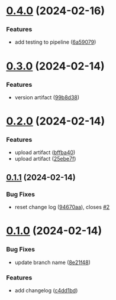 # [0.4.0](https://github.com/rettpeel/greetings-ci/compare/v0.3.0...v0.4.0) (2024-02-16)


### Features

* add testing to pipeline ([6a59079](https://github.com/rettpeel/greetings-ci/commit/6a590799cc56ba5ed8f8c438b273690b015d558f))



# [0.3.0](https://github.com/rettpeel/greetings-ci/compare/v0.2.0...v0.3.0) (2024-02-14)


### Features

* version artifact ([99b8d38](https://github.com/rettpeel/greetings-ci/commit/99b8d386cd2a8aa697536ff92bad9ff62438739b))



# [0.2.0](https://github.com/rettpeel/greetings-ci/compare/v0.1.1...v0.2.0) (2024-02-14)


### Features

* upload artifact ([bffba40](https://github.com/rettpeel/greetings-ci/commit/bffba40b38f9e4f5551c0fde72966e8bbbf22a75))
* upload artifact ([25ebe7f](https://github.com/rettpeel/greetings-ci/commit/25ebe7feb6a8e1c1979c78c77bd0bcc84831aa94))



## [0.1.1](https://github.com/rettpeel/greetings-ci/compare/v0.1.0...v0.1.1) (2024-02-14)


### Bug Fixes

* reset change log ([94670aa](https://github.com/rettpeel/greetings-ci/commit/94670aaee5b727c31a08bc9141b4be33dd5e313c)), closes [#2](https://github.com/rettpeel/greetings-ci/issues/2)



# [0.1.0](https://github.com/rettpeel/greetings-ci/compare/c4dd1bd2830d12df08f040784b13fad249bce8a6...v0.1.0) (2024-02-14)


### Bug Fixes

* update branch name ([8e21f48](https://github.com/rettpeel/greetings-ci/commit/8e21f4871601e1984275fd056b1b323eb07a20c5))


### Features

* add changelog ([c4dd1bd](https://github.com/rettpeel/greetings-ci/commit/c4dd1bd2830d12df08f040784b13fad249bce8a6))



